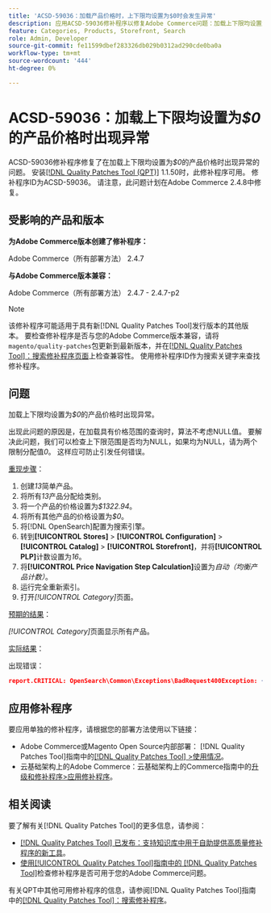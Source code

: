 ```yaml
---
title: 'ACSD-59036：加载产品价格时，上下限均设置为$0时会发生异常'
description: 应用ACSD-59036修补程序以修复Adobe Commerce问题：加载上下限均设置为*$0*的产品价格时出现异常。
feature: Categories, Products, Storefront, Search
role: Admin, Developer
source-git-commit: fe11599dbef283326db029b0312ad290cde0ba0a
workflow-type: tm+mt
source-wordcount: '444'
ht-degree: 0%

---
```


# ACSD-59036：加载上下限均设置为&#x200B;*$0*&#x200B;的产品价格时出现异常

ACSD-59036修补程序修复了在加载上下限均设置为&#x200B;*$0*&#x200B;的产品价格时出现异常的问题。 安装[[!DNL Quality Patches Tool (QPT)]](https://experienceleague.adobe.com/zh-hans/docs/commerce-knowledge-base/kb/announcements/commerce-announcements/magento-quality-patches-released-new-tool-to-self-serve-quality-patches) 1.1.50时，此修补程序可用。 修补程序ID为ACSD-59036。 请注意，此问题计划在Adobe Commerce 2.4.8中修复。

## 受影响的产品和版本

**为Adobe Commerce版本创建了修补程序：**

Adobe Commerce（所有部署方法） 2.4.7

**与Adobe Commerce版本兼容：**

Adobe Commerce（所有部署方法） 2.4.7 - 2.4.7-p2

>[!NOTE]
>
>该修补程序可能适用于具有新[!DNL Quality Patches Tool]发行版本的其他版本。 要检查修补程序是否与您的Adobe Commerce版本兼容，请将`magento/quality-patches`包更新到最新版本，并在[[!DNL Quality Patches Tool]：搜索修补程序页面](https://experienceleague.adobe.com/tools/commerce-quality-patches/index.html?lang=zh-Hans)上检查兼容性。 使用修补程序ID作为搜索关键字来查找修补程序。

## 问题

加载上下限均设置为&#x200B;*$0*&#x200B;的产品价格时出现异常。

出现此问题的原因是，在加载具有价格范围的查询时，算法不考虑NULL值。 要解决此问题，我们可以检查上下限范围是否均为NULL，如果均为NULL，请为两个限制分配值&#x200B;*0*。 这样应可防止引发任何错误。

<u>重现步骤</u>：

1. 创建&#x200B;*13*&#x200B;简单产品。
1. 将所有&#x200B;*13*&#x200B;产品分配给类别。
1. 将一个产品的价格设置为&#x200B;*$1322.94*。
1. 将所有其他产品的价格设置为&#x200B;*$0*。
1. 将[!DNL OpenSearch]配置为搜索引擎。
1. 转到&#x200B;**[!UICONTROL Stores]** > **[!UICONTROL Configuration]** > **[!UICONTROL Catalog]** > **[!UICONTROL Storefront]**，并将&#x200B;**[!UICONTROL PLP]**&#x200B;计数设置为&#x200B;*16*。
1. 将&#x200B;**[!UICONTROL Price Navigation Step Calculation]**&#x200B;设置为&#x200B;*自动（均衡产品计数）*。
1. 运行完全重新索引。
1. 打开&#x200B;*[!UICONTROL Category]*&#x200B;页面。

<u>预期的结果</u>：

*[!UICONTROL Category]*&#x200B;页面显示所有产品。

<u>实际结果</u>：

出现错误：

```JSON
report.CRITICAL: OpenSearch\Common\Exceptions\BadRequest400Exception: {"error":{"root_cause":[{"type":"x_content_parse_exception","reason":"[1:193] [bool] failed to parse field [must]"}],"type":"x_content_parse_exception","reason":"[1:193] [bool] failed to parse field [filter]","caused_by":{"type":"x_content_parse_exception","reason":"[1:193] [bool] failed to parse field [must]","caused_by":{"type":"illegal_argument_exception","reason":"field name is null or empty"}}},"status":400} in /vendor/opensearch-project/opensearch-php/src/OpenSearch/Connections/Connection.php:664
```

## 应用修补程序

要应用单独的修补程序，请根据您的部署方法使用以下链接：

* Adobe Commerce或Magento Open Source内部部署： [!DNL Quality Patches Tool]指南中的[[!DNL Quality Patches Tool] >使用情况](/help/tools/quality-patches-tool/usage.md)。
* 云基础架构上的Adobe Commerce：云基础架构上的Commerce指南中的[升级和修补程序>应用修补程序](https://experienceleague.adobe.com/docs/commerce-cloud-service/user-guide/develop/upgrade/apply-patches.html?lang=zh-Hans)。

## 相关阅读

要了解有关[!DNL Quality Patches Tool]的更多信息，请参阅：

* [[!DNL Quality Patches Tool] 已发布：支持知识库中用于自助提供高质量修补程序的新工具](https://experienceleague.adobe.com/zh-hans/docs/commerce-knowledge-base/kb/announcements/commerce-announcements/magento-quality-patches-released-new-tool-to-self-serve-quality-patches)。
* [使用[!UICONTROL Quality Patches Tool]指南中的 [!DNL Quality Patches Tool]](/help/tools/quality-patches-tool/patches-available-in-qpt/check-patch-for-magento-issue-with-magento-quality-patches.md)检查修补程序是否可用于您的Adobe Commerce问题。


有关QPT中其他可用修补程序的信息，请参阅[!DNL Quality Patches Tool]指南中的[[!DNL Quality Patches Tool]：搜索修补程序](https://experienceleague.adobe.com/tools/commerce-quality-patches/index.html?lang=zh-Hans)。

